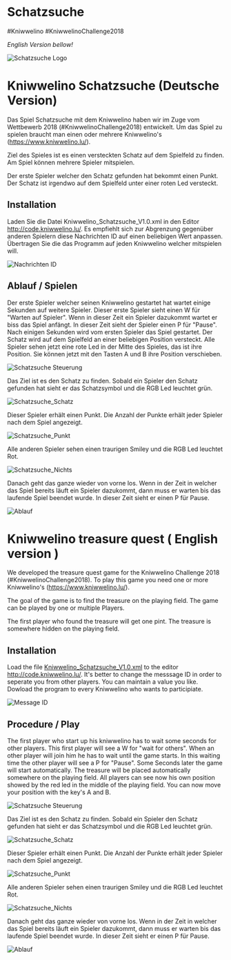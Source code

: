 # Schatzsuche
#Kniwwelino
#KniwwelinoChallenge2018

_English Version bellow!_

![Schatzsuche Logo](Schatzsuche.JPG)

# Kniwwelino Schatzsuche (Deutsche Version)

Das Spiel Schatzsuche mit dem Kniwwelino haben wir im Zuge vom Wettbewerb 2018 (#KniwwelinoChallenge2018) entwickelt.
Um das Spiel zu spielen braucht man einen oder mehrere Kniwwelino's (https://www.kniwwelino.lu/).

Ziel des Spieles ist es einen versteckten Schatz auf dem Spielfeld zu finden. Am Spiel können mehrere Spieler mitspielen.

Der erste Spieler welcher den Schatz gefunden hat bekommt einen Punkt. Der Schatz ist irgendwo auf dem Spielfeld unter einer roten Led versteckt.

## Installation

Laden Sie die Datei Kniwwelino_Schatzsuche_V1.0.xml in den Editor http://code.kniwwelino.lu/. Es empfiehlt sich zur Abgrenzung gegenüber anderen Spielern diese Nachrichten ID auf einen beliebigen Wert anpassen. Übertragen Sie die das Programm auf jeden Kniwwelino welcher mitspielen will. 

![Nachrichten ID](Kniwwelino_Nachrichten_ID.JPG)

## Ablauf / Spielen

Der erste Spieler welcher seinen Kniwwelino gestartet hat wartet einige Sekunden auf weitere Spieler. Dieser erste Spieler sieht einen W für "Warten auf Spieler". Wenn in dieser Zeit ein Spieler dazukommt wartet er biss das Spiel anfängt. In dieser Zeit sieht der Spieler einen P für "Pause". Nach einigen Sekunden wird vom ersten Spieler das Spiel gestartet. Der Schatz wird auf dem Spielfeld an einer beliebigen Position versteckt. Alle Spieler sehen jetzt eine rote Led in der Mitte des Spieles, das ist ihre Position. Sie können jetzt mit den Tasten A und B ihre Position verschieben. 

![Schatzsuche Steuerung](Schatzsuche_Steuerung.JPG)

Das Ziel ist es den Schatz zu finden. Sobald ein Spieler den Schatz gefunden hat sieht er das Schatzsymbol und die RGB Led leuchtet grün. 

![Schatzsuche_Schatz](Schatzsuche_Schatz.JPG)

Dieser Spieler erhält einen Punkt. Die Anzahl der Punkte erhält jeder Spieler nach dem Spiel angezeigt.

![Schatzsuche_Punkt](Schatzsuche_Punkt.JPG)

Alle anderen Spieler sehen einen traurigen Smiley und die RGB Led leuchtet Rot. 

![Schatzsuche_Nichts](Schatzsuche_Nichtgefunden.JPG)

Danach geht das ganze wieder von vorne los. Wenn in der Zeit in welcher das Spiel bereits läuft ein Spieler dazukommt, dann muss er warten bis das laufende Spiel beendet wurde. In dieser Zeit sieht er einen P für Pause.

![Ablauf](Kniwwelino_Schatzsuche_Ablauf.JPG)



# Kniwwelino treasure quest ( English version )

We developed the treasure quest game for the Kniwwelino Challenge 2018 (#KniwwelinoChallenge2018).
To play this game you need one or more Kniwwelino's (https://www.kniwwelino.lu/).

The goal of the game is to find the treasure on the playing field. The game can be played by one or multiple Players.

The first player who found the treasure will get one pint. The treasure is somewhere hidden on the playing field.

## Installation

Load the file [Kniwwelino_Schatzsuche_V1.0.xml](Kniwwelino_Schatzsuche_V1.0.xml) to the editor http://code.kniwwelino.lu/. It's better to change the messsage ID in order to seperate you from other players. You can maintain a value you like. Dowload the program to every Kniwwelino who wants to participiate. 

![Message ID](Kniwwelino_Nachrichten_ID.JPG)

## Procedure / Play

The first player who start up his kniwwelino has to wait some seconds for other players. This first player will see a W for "wait for others". When an other player will join him he has to wait until the game starts. In this waiting time the other player will see a P for "Pause". Some Seconds later the game will start automatically. The treasure will be placed automatically somewhere on the playing field. All players can see now his own position showed by the red led in the middle of the playing field. You can now move your position with the key's A and B.

![Schatzsuche Steuerung](Schatzsuche_Steuerung.JPG)

Das Ziel ist es den Schatz zu finden. Sobald ein Spieler den Schatz gefunden hat sieht er das Schatzsymbol und die RGB Led leuchtet grün. 

![Schatzsuche_Schatz](Schatzsuche_Schatz.JPG)

Dieser Spieler erhält einen Punkt. Die Anzahl der Punkte erhält jeder Spieler nach dem Spiel angezeigt.

![Schatzsuche_Punkt](Schatzsuche_Punkt.JPG)

Alle anderen Spieler sehen einen traurigen Smiley und die RGB Led leuchtet Rot. 

![Schatzsuche_Nichts](Schatzsuche_Nichtgefunden.JPG)

Danach geht das ganze wieder von vorne los. Wenn in der Zeit in welcher das Spiel bereits läuft ein Spieler dazukommt, dann muss er warten bis das laufende Spiel beendet wurde. In dieser Zeit sieht er einen P für Pause.

![Ablauf](Kniwwelino_Schatzsuche_Ablauf.JPG)




